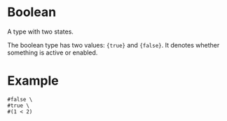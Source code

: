 # Boolean

A type with two states.

The boolean type has two values: `{true}` and `{false}`. It denotes whether
something is active or enabled.

# Example
```example
#false \
#true \
#(1 < 2)
```

